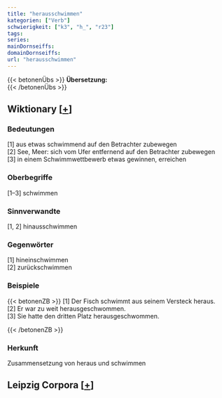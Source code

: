 ```yaml
---
title: "herausschwimmen"
kategorien: ["Verb"]
schwierigkeit: ["k3", "h_", "r23"]
tags:
series:
mainDornseiffs:
domainDornseiffs:
url: "herausschwimmen"
---
```


{{< betonenÜbs >}}
**Übersetzung:**  
{{< /betonenÜbs >}}

## Wiktionary [[+](https://de.wiktionary.org/wiki/herausschwimmen)]

### Bedeutungen
[1] aus etwas schwimmend auf den Betrachter zubewegen  
[2] See, Meer: sich vom Ufer entfernend auf den Betrachter zubewegen  
[3] in einem Schwimmwettbewerb etwas gewinnen, erreichen  

### Oberbegriffe
[1–3] schwimmen  

### Sinnverwandte
[1, 2] hinausschwimmen  

### Gegenwörter
[1] hineinschwimmen  
[2] zurückschwimmen  

### Beispiele
{{< betonenZB >}}
[1] Der Fisch schwimmt aus seinem Versteck heraus.  
[2] Er war zu weit herausgeschwommen.  
[3] Sie hatte den dritten Platz herausgeschwommen.  

{{< /betonenZB >}}
### Herkunft
Zusammensetzung von heraus und schwimmen  


## Leipzig Corpora [[+](https://corpora.uni-leipzig.de/en/res?word=herausschwimmen&corpusId=deu_newscrawl-public_2018)]

